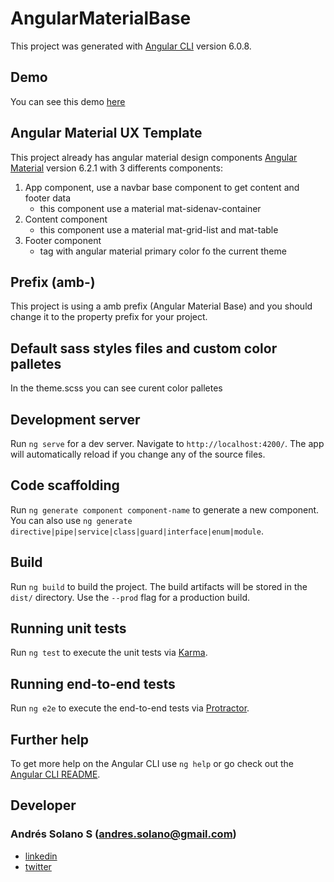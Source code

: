 # AngularMaterialBase

This project was generated with [Angular CLI](https://github.com/angular/angular-cli) version 6.0.8.

## Demo

You can see this demo [here](http://amb.ryttuo.com)

## Angular Material UX Template

This project already has angular material design components [Angular Material](https://github.com/angular/material2) version 6.2.1 with 3 differents components:

1. App component, use a navbar base component to get content and footer data
    * this component use a material mat-sidenav-container
2. Content component
    * this component use a material mat-grid-list and mat-table
3. Footer component
    * <footer> tag with angular material primary color fo the current theme

## Prefix (amb-)

This project is using a amb prefix (Angular Material Base) and you should change it to the property prefix for your project.

## Default sass styles files and custom color palletes 

In the theme.scss you can see curent color palletes


## Development server

Run `ng serve` for a dev server. Navigate to `http://localhost:4200/`. The app will automatically reload if you change any of the source files.

## Code scaffolding

Run `ng generate component component-name` to generate a new component. You can also use `ng generate directive|pipe|service|class|guard|interface|enum|module`.

## Build

Run `ng build` to build the project. The build artifacts will be stored in the `dist/` directory. Use the `--prod` flag for a production build.

## Running unit tests

Run `ng test` to execute the unit tests via [Karma](https://karma-runner.github.io).

## Running end-to-end tests

Run `ng e2e` to execute the end-to-end tests via [Protractor](http://www.protractortest.org/).

## Further help

To get more help on the Angular CLI use `ng help` or go check out the [Angular CLI README](https://github.com/angular/angular-cli/blob/master/README.md).


## Developer

### Andrés Solano S (andres.solano@gmail.com)

* [linkedin](http://linkedin.com/in/andressolanosoto)
* [twitter](http://twitter.com/ryttuo)
